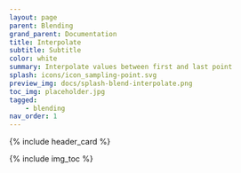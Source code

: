 ```yaml
---
layout: page
parent: Blending
grand_parent: Documentation
title: Interpolate
subtitle: Subtitle
color: white
summary: Interpolate values between first and last point
splash: icons/icon_sampling-point.svg
preview_img: docs/splash-blend-interpolate.png
toc_img: placeholder.jpg
tagged: 
    - blending
nav_order: 1
---
```


{% include header_card %}

{% include img_toc %}
